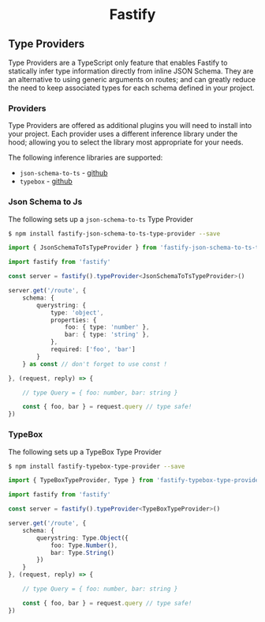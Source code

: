 <h1 align="center">Fastify</h1>

## Type Providers

Type Providers are a TypeScript only feature that enables Fastify to statically infer type information directly from inline JSON Schema. They are an alternative to using generic arguments on routes; and can greatly reduce the need to keep associated types for each schema defined in your project.

### Providers

Type Providers are offered as additional plugins you will need to install into your project. Each provider uses a different inference library under the hood; allowing you to select the library most appropriate for your needs.

The following inference libraries are supported:

- `json-schema-to-ts` - [github](https://github.com/ThomasAribart/json-schema-to-ts)
- `typebox` - [github](https://github.com/sinclairzx81/typebox)

### Json Schema to Js

The following sets up a `json-schema-to-ts` Type Provider

```bash
$ npm install fastify-json-schema-to-ts-type-provider --save
```

```typescript
import { JsonSchemaToTsTypeProvider } from 'fastify-json-schema-to-ts-type-provider'

import fastify from 'fastify'

const server = fastify().typeProvider<JsonSchemaToTsTypeProvider>()

server.get('/route', {
    schema: {
        querystring: {
            type: 'object',
            properties: {
                foo: { type: 'number' },
                bar: { type: 'string' },
            },
            required: ['foo', 'bar']
        }
    } as const // don't forget to use const !

}, (request, reply) => {

    // type Query = { foo: number, bar: string }

    const { foo, bar } = request.query // type safe!
})
```

### TypeBox

The following sets up a TypeBox Type Provider

```bash
$ npm install fastify-typebox-type-provider --save
```

```typescript
import { TypeBoxTypeProvider, Type } from 'fastify-typebox-type-provider'

import fastify from 'fastify'

const server = fastify().typeProvider<TypeBoxTypeProvider>()

server.get('/route', {
    schema: {
        querystring: Type.Object({
            foo: Type.Number(),
            bar: Type.String()
        })
    }
}, (request, reply) => {

    // type Query = { foo: number, bar: string }

    const { foo, bar } = request.query // type safe!
})
```
